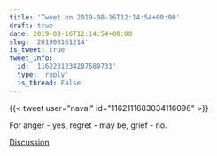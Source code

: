```yaml
---
title: 'Tweet on 2019-08-16T12:14:54+00:00'
draft: true
date: 2019-08-16T12:14:54+00:00
slug: '201908161214'
is_tweet: true
tweet_info:
  id: '1162231234287689731'
  type: 'reply'
  is_thread: False
---
```




{{< tweet user="naval" id="1162111683034116096" >}}

For anger - yes, regret - may be, grief - no.

[Discussion](https://x.com/sytelus/status/1162231234287689731)
